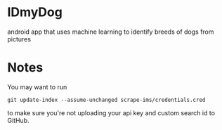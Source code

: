 # IDmyDog
android app that uses machine learning to identify breeds of dogs from pictures

# Notes
You may want to run
```
git update-index --assume-unchanged scrape-ims/credentials.cred
```
to make sure you're not uploading your api key and custom search id to GitHub.